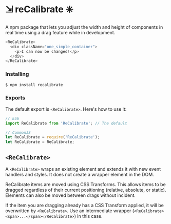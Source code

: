 # ⇲ reCalibrate ✳️

A npm package that lets you adjust the width and height of components in real time using a drag feature while in development.

```js
<ReCalibrate>
  <div className="one_simple_container">
    <p>I can now be changed!</p>
  </div>
</ReCalibrate>
```


### Installing

```bash
$ npm install recalibrate
```

### Exports

The default export is `<ReCalibrate>`.
Here's how to use it:

```js
// ES6
import ReCalibrate from 'ReCalibrate'; // The default

// CommonJS
let ReCalibrate = require('ReCalibrate');
let ReCalibrate = ReCalibrate;
```

## `<ReCalibrate>`

A `<ReCalibrate>` wraps an existing element and extends it with new event handlers and styles.
It does not create a wrapper element in the DOM.

ReCalibrate items are moved using CSS Transforms. This allows items to be dragged regardless of their current
positioning (relative, absolute, or static). Elements can also be moved between drags without incident.

If the item you are dragging already has a CSS Transform applied, it will be overwritten by `<ReCalibrate>`. Use
an intermediate wrapper (`<ReCalibrate><span>...</span></ReCalibrate>`) in this case.
